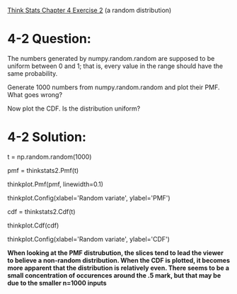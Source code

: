 [Think Stats Chapter 4 Exercise 2](http://greenteapress.com/thinkstats2/html/thinkstats2005.html#toc41) (a random distribution)

# 4-2 Question:

The numbers generated by numpy.random.random are supposed to be uniform between 0 and 1; that is, every value in the range should have the same probability.

Generate 1000 numbers from numpy.random.random and plot their PMF. What goes wrong?

Now plot the CDF. Is the distribution uniform?


# 4-2 Solution:

t = np.random.random(1000)


pmf = thinkstats2.Pmf(t)

thinkplot.Pmf(pmf, linewidth=0.1)

thinkplot.Config(xlabel='Random variate', ylabel='PMF')


cdf = thinkstats2.Cdf(t)

thinkplot.Cdf(cdf)

thinkplot.Config(xlabel='Random variate', ylabel='CDF')


__When looking at the PMF distrubution, the slices tend to lead the viewer to believe a non-random distribution. When the CDF is plotted, it becomes more apparent that the distribution is relatively even. There seems to be a small concentration of occurences around the .5 mark, but that may be due to the smaller n=1000 inputs__
